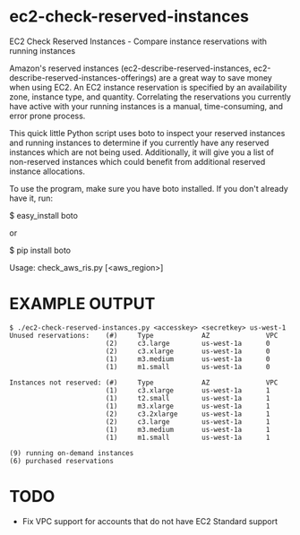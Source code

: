 ec2-check-reserved-instances
============================

EC2 Check Reserved Instances - Compare instance reservations with running instances

Amazon's reserved instances (ec2-describe-reserved-instances, ec2-describe-reserved-instances-offerings) are a great way to save money when using EC2. An EC2 instance reservation is specified by an availability zone, instance type, and quantity. Correlating the reservations you currently have active with your running instances is a manual, time-consuming, and error prone process.

This quick little Python script uses boto to inspect your reserved instances and running instances to determine if you currently have any reserved instances which are not being used. Additionally, it will give you a list of non-reserved instances which could benefit from additional reserved instance allocations.

To use the program, make sure you have boto installed. If you don't already have it, run:

$ easy_install boto

or

$ pip install boto

Usage:
  check_aws_ris.py <accesskey> <secretkey> [<aws_region>]


EXAMPLE OUTPUT
===============
```
$ ./ec2-check-reserved-instances.py <accesskey> <secretkey> us-west-1
Unused reservations:    (#)     Type            AZ              VPC
                        (2)     c3.large        us-west-1a      0
                        (2)     c3.xlarge       us-west-1a      0
                        (1)     m3.medium       us-west-1a      0
                        (1)     m1.small        us-west-1a      0

Instances not reserved: (#)     Type            AZ              VPC
                        (1)     c3.xlarge       us-west-1a      1
                        (1)     t2.small        us-west-1a      1
                        (1)     m3.xlarge       us-west-1a      1
                        (2)     c3.2xlarge      us-west-1a      1
                        (2)     c3.large        us-west-1a      1
                        (1)     m3.medium       us-west-1a      1
                        (1)     m1.small        us-west-1a      1

(9) running on-demand instances
(6) purchased reservations
```


TODO
===============
- Fix VPC support for accounts that do not have EC2 Standard support
